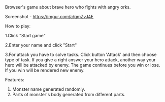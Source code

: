Browser's game about brave hero who fights with angry orks.

Screenshot - https://imgur.com/a/qmZvJ4E

How to play: 

1.Click "Start game"

2.Enter your name and click "Start"

3.For attack you have to solve tasks. Click button 'Attack' and then choose type of task. If you give a right answer your hero attack, another way your hero will be attacked by enemy. The game continues before you win or lose. If you win will be rendered new enemy.

Features: 
1. Monster name generated randomly. 
2. Parts of monster's body generated from different parts.
